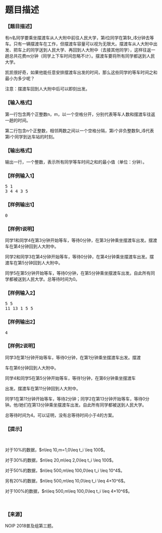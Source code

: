 # 题目描述


<h3>
【题目描述】
</h3>
<p>
有n名同学要乘坐摆渡车从人大附中前往人民大学，第i位同学在第$t_i$分钟去等车。只有一辆摆渡车在工作，但摆渡车容量可以视为无限大。摆渡车从人大附中出发、把车上的同学送到人民大学、再回到人大附中（去接其他同学），这样往返一趟总共花费m分钟（同学上下车时间忽略不计）。摆渡车要将所有同学都送到人民大学。
</p>
<p>
凯凯很好奇，如果他能任意安排摆渡车出发的时间，那么这些同学的等车时间之和最小为多少呢？
</p>
<p>
注意：摆渡车回到人大附中后可以即刻出发。
</p>
<h3>
【输入格式】
</h3>
<p>
第一行包含两个正整数n，m，以一个空格分开，分别代表等车人数和摆渡车往返一趟的时间。
</p>
<p>
第二行包含n个正整数，相邻两数之间以一个空格分隔，第i个非负整数$t_i$代表第i个同学到达车站的时刻。
</p>
<h3>
【输出格式】
</h3>
<p>
输出一行，一个整数，表示所有同学等车时间之和的最小值（单位：分钟）。
</p>
<h3>
【样例输入1】
</h3>
<pre>5 1
3 4 4 3 5</pre>
<h3>
【样例输出1】
</h3>
<pre>0</pre>
<h3>
【样例1说明】
</h3>
<p>
同学1和同学4在第3分钟开始等车，等待0分钟，在第3分钟乘坐摆渡车出发。摆渡车在第4分钟回到人大附中。
</p>
<p>
同学2和同学3在第4分钟开始等车，等待0分钟，在第4分钟乘坐摆渡车出发。摆渡车在第5分钟回到人大附中。
</p>
<p>
同学5在第5分钟开始等车，等待0分钟，在第5分钟乘坐摆渡车出发。自此所有同学都被送到人民大学。总等待时间为0。
</p>
<h3>
【样例输入2】
</h3>
<pre>5 5
11 13 1 5 5
</pre>
<h3>
【样例输出2】
</h3>
<pre>4
</pre>
<h3>
【样例2说明】
</h3>
<p>
同学3在第1分钟开始等车，等待0分钟，在第1分钟乘坐摆渡车出发。摆渡
</p>
<p>
车在第6分钟回到人大附中。
</p>
<p>
同学4和同学5在第5分钟开始等车，等待1分钟，在第6分钟乘坐摆渡车
</p>
<p>
出发。摆渡车在第11分钟回到人大附中。
</p>
<p>
同学1在第11分钟开始等车，等待2分钟；同学2在第13分钟开始等车，等待0分钟。他/她们在第13分钟乘坐摆渡车出发。自此所有同学都被送到人民大学。
</p>
<p>
总等待时间为4。可以证明，没有总等待时间小于4的方案。
</p>
<h3>
【提示】
</h3>
<p>
<br/>
</p>
<p>
对于10%的数据，$n\leq 10,m=1,0\leq t_i \leq 100$。
</p>
<p>
对于30%的数据，$n\leq 20,m\leq 2,0\leq t_i \leq 100$。
</p>
<p>
对于50%的数据，$n\leq 500,m\leq 100,0\leq t_i \leq 10^4$。
</p>
<p>
另有20%的数据，$n\leq 500,m\leq 10,0\leq t_i \leq 4×10^6$。
</p>
<p>
对于100%的数据，$n\leq 500,m\leq 100,0\leq t_i \leq 4×10^6$。
</p>
<p>
<br/>
</p>
<h3>
【来源】
</h3>
<p>
NOIP 2018普及组第三题。
</p>
